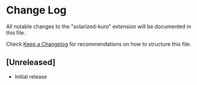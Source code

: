 # Change Log

All notable changes to the "solarized-kuro" extension will be documented in this file.

Check [Keep a Changelog](http://keepachangelog.com/) for recommendations on how to structure this file.

## [Unreleased]

- Initial release
